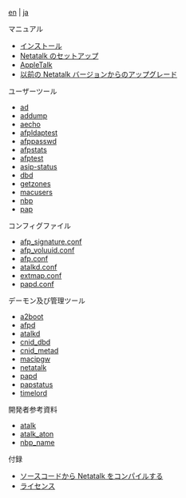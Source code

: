 [en](/manual/en) | [ja](/manual/ja)

マニュアル

* [インストール](/manual/en/Installation.html)
* [Netatalk のセットアップ](/manual/en/Configuration.html)
* [AppleTalk](/manual/en/AppleTalk.html)
* [以前の Netatalk バージョンからのアップグレード](/manual/en/Upgrading.html)

ユーザーツール

* [ad](/manual/en/ad.html)
* [addump](/manual/en/addump.html)
* [aecho](/manual/en/aecho.html)
* [afpldaptest](/manual/en/afpldaptest.html)
* [afppasswd](/manual/en/afppasswd.html)
* [afpstats](/manual/en/afpstats.html)
* [afptest](/manual/en/afptest.html)
* [asip-status](/manual/en/asip-status.html)
* [dbd](/manual/en/dbd.html)
* [getzones](/manual/en/getzones.html)
* [macusers](/manual/en/macusers.html)
* [nbp](/manual/en/nbp.html)
* [pap](/manual/en/pap.html)

コンフィグファイル

* [afp_signature.conf](/manual/en/afp_signature.conf.html)
* [afp_voluuid.conf](/manual/en/afp_voluuid.conf.html)
* [afp.conf](/manual/en/afp.conf.html)
* [atalkd.conf](/manual/en/atalkd.conf.html)
* [extmap.conf](/manual/en/extmap.conf.html)
* [papd.conf](/manual/en/papd.conf.html)

デーモン及び管理ツール

* [a2boot](/manual/en/a2boot.html)
* [afpd](/manual/en/afpd.html)
* [atalkd](/manual/en/atalkd.html)
* [cnid_dbd](/manual/en/cnid_dbd.html)
* [cnid_metad](/manual/en/cnid_metad.html)
* [macipgw](/manual/en/macipgw.html)
* [netatalk](/manual/en/netatalk.html)
* [papd](/manual/en/papd.html)
* [papstatus](/manual/en/papstatus.html)
* [timelord](/manual/en/timelord.html)

開発者参考資料

* [atalk](/manual/en/atalk.html)
* [atalk_aton](/manual/en/atalk_aton.html)
* [nbp_name](/manual/en/nbp_name.html)

付録

* [ソースコードから Netatalk をコンパイルする](/manual/en/Compilation.html)
* [ライセンス](/manual/en/License.html)
